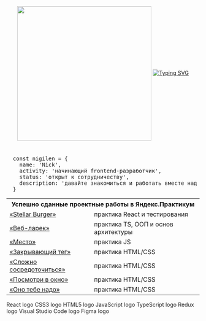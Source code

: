 <div align="center">
  <img align="center" width="350px" src="https://i.pinimg.com/originals/66/83/3e/66833e07d6fb9eb5d724e47d0c814285.gif">
  <a href="https://git.io/typing-svg"><img src="https://readme-typing-svg.herokuapp.com?font=Fira+Code&size=16&duration=3000&color=06161DCD&vCenter=true&multiline=true&random=false&width=700&height=180&separator=%3C&lines=console.log('Hello%2C+world!');%3Cconst+nigilen+%3D+%7B%3C%E3%85%A4name%3A+'Nick'%2C%3C%E3%85%A4activity%3A+'%D0%BD%D0%B0%D1%87%D0%B8%D0%BD%D0%B0%D1%8E%D1%89%D0%B8%D0%B9+frontend-%D1%80%D0%B0%D0%B7%D1%80%D0%B0%D0%B1%D0%BE%D1%82%D1%87%D0%B8%D0%BA'%2C%3C%E3%85%A4status%3A+'%D0%BE%D1%82%D0%BA%D1%80%D1%8B%D1%82+%D0%BA+%D1%81%D0%BE%D1%82%D1%80%D1%83%D0%B4%D0%BD%D0%B8%D1%87%D0%B5%D1%81%D1%82%D0%B2%D1%83'%2C%3C%E3%85%A4description%3A+'%D0%B4%D0%B0%D0%B2%D0%B0%D0%B9%D1%82%D0%B5+%D0%B7%D0%BD%D0%B0%D0%BA%D0%BE%D0%BC%D0%B8%D1%82%D1%8C%D1%81%D1%8F+%D0%B8+%D1%80%D0%B0%D0%B1%D0%BE%D1%82%D0%B0%D1%82%D1%8C+%D0%B2%D0%BC%D0%B5%D1%81%D1%82%D0%B5+%D0%BD%D0%B0%D0%B4+%D0%BF%D1%80%D0%BE%D0%B5%D0%BA%D1%82%D0%B0%D0%BC%D0%B8+%F0%9F%99%83'%3C%7D" alt="Typing SVG" /></a>
</div>
<h1></h1> 

<pre>
  const nigilen = {
    name: 'Nick',
    activity: 'начинающий frontend-разработчик',
    status: 'открыт к сотрудничеству',
    description: 'давайте знакомиться и работать вместе над проектами 🙃'
  }
</pre>

<!-- <h3>Меня зовут Николай ✌🏻</h3>
<p>Я начинающий frontend-разработчик и открыт для предложений о сотрудничестве.</p>
<p>Давайте знакомиться и работать вместе над классными проектами 🙃</p>-->

<table>
  <tr>
    <th colspan="2">Успешно сданные проектные работы в Яндекс.Практикум</th>
  </tr>
  <tr>
    <td><a href="https://github.com/Nigilen/stellar-burger">«Stellar Burger»</a></td>
    <td>практика React и тестирования</td>
  </tr>
  <tr>
    <td><a href="https://github.com/Nigilen/web-larek-frontend.git">«Веб-ларек»</a></td>
    <td>практика TS, ООП и основ архитектуры</td>
  </tr>
  <tr>
    <td><a href="https://nigilen.github.io/mesto-project-ff/">«Место»</a></td>
    <td>практика JS</td>
  </tr>
  <tr>
    <td><a href="https://github.com/Nigilen/zakrivayuschiy-teg-f">«Закрывающий тег»</a></td>
    <td>практика HTML/CSS</td>
  </tr>
  <tr>
    <td><a href="https://github.com/Nigilen/slozhno-sosredotochitsya">«Сложно сосредоточиться»</a></td>
    <td>практика HTML/CSS</td>
  </tr>
  <tr>
    <td><a href="https://github.com/Nigilen/posmotri_v_okno">«Посмотри в окно»</a></td>
    <td>практика HTML/CSS</td>
  </tr>
  <tr>
    <td><a href="https://github.com/Nigilen/ono-tebe-nado">«Оно тебе надо»</a></td>
    <td>практика HTML/CSS</td>
  </tr>
</table>

React logo CSS3 logo HTML5 logo JavaScript logo   TypeScript logo Redux logo   Visual Studio Code logo   Figma logo

